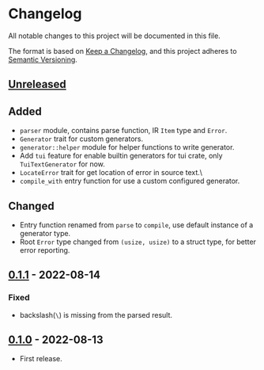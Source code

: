 # Changelog

All notable changes to this project will be documented in this file.

The format is based on [Keep a Changelog](https://keepachangelog.com/en/1.0.0/),
and this project adheres to [Semantic Versioning](https://semver.org/spec/v2.0.0.html).

## [Unreleased]

## Added

- `parser` module, contains parse function, IR `Item` type and `Error`.
- `Generator` trait for custom generators.
- `generator::helper` module for helper functions to write generator.
- Add `tui` feature for enable builtin generators for tui crate, only `TuiTextGenerator` for now.
- `LocateError` trait for get location of error in source text.\
- `compile_with` entry function for use a custom configured generator.

## Changed

- Entry function renamed from `parse` to `compile`, use default instance of a generator type.
- Root `Error` type changed from `(usize, usize)` to a struct type, for better error reporting.

## [0.1.1] - 2022-08-14

### Fixed

- backslash(`\`) is missing from the parsed result.

## [0.1.0] - 2022-08-13

- First release.

[Unreleased]: https://github.com/7sDream/tui-markup/compare/v0.1.1..HEAD
[0.1.1]: https://github.com/7sDream/tui-markup/compare/v0.1.0..v0.1.1
[0.1.0]: https://github.com/7sDream/tui-markup/releases/tag/v0.1.0
